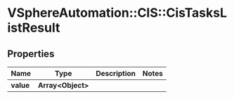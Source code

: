 # VSphereAutomation::CIS::CisTasksListResult

## Properties
Name | Type | Description | Notes
------------ | ------------- | ------------- | -------------
**value** | **Array&lt;Object&gt;** |  | 


